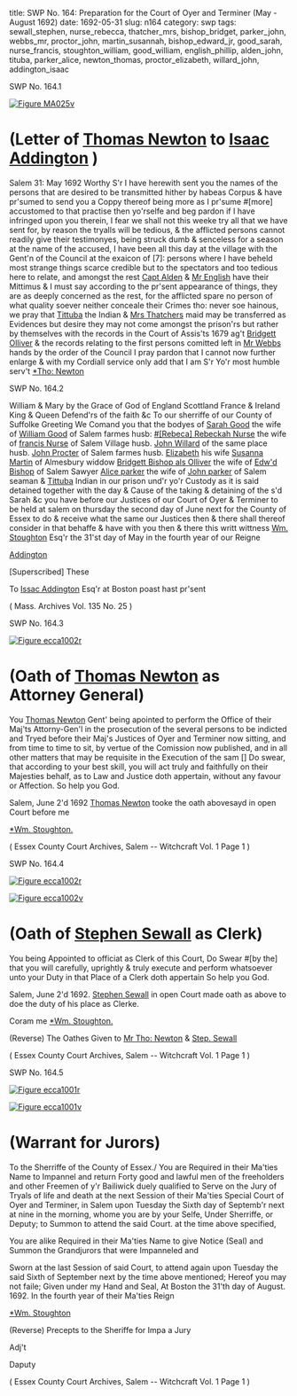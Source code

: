 title: SWP No. 164: Preparation for the Court of Oyer and Terminer (May - August 1692)
date: 1692-05-31
slug: n164
category: swp
tags: sewall_stephen, nurse_rebecca, thatcher_mrs, bishop_bridget, parker_john, webbs_mr, proctor_john, martin_susannah, bishop_edward_jr, good_sarah, nurse_francis, stoughton_william, good_william, english_phillip, alden_john, tituba, parker_alice, newton_thomas, proctor_elizabeth, willard_john, addington_isaac




<div markdown class="doc" id="n164.1">

<div class="doc_id">SWP No. 164.1</div>



<span markdown class="figure">[![Figure MA025v](archives/MA135/small/MA025v.jpg)](archives/MA135/large/MA025v.jpg)</span>


# (Letter of [Thomas Newton](/tag/newton_thomas.html) to [Isaac Addington](/tag/addington_isaac.html) )
Salem  31: May 1692  Worthy S'r 
I have herewith sent you the names of the persons that are desired to be transmitted hither by habeas Corpus & have pr'sumed to send you a Coppy thereof being more as I pr'sume #[more] accustomed to that practise then yo'rselfe and beg pardon if I have infringed upon you therein, I fear we shall not this weeke try all that we have sent for, by reason the tryalls will be tedious, & the afflicted persons cannot readily give their testimonyes, being struck dumb & senceless for a season at the name of the accused, I have been all this day at the village with the Gent'n of the Council at the exaicon of [7]: persons where I have beheld most strange things scarce credible but to the spectators and too tedious here to relate, and amongst the rest [Capt Alden](/tag/alden_john.html) & [Mr English](/tag/english_phillip.html) have their Mittimus & I must say according to the pr'sent appearance of things, they are as deeply concerned as the rest, for the afflicted spare no person of what quality soever neither conceale their Crimes tho: never soe hainous, we pray that [Tittuba](/tag/tituba.html) the Indian & [Mrs Thatchers](/tag/thatcher_mrs.html) maid may be transferred as Evidences but desire they may not come amongst the prison'rs but rather by themselves with the records in the Court of Assis'ts 1679 ag't [Bridgett Olliver](/tag/bishop_bridget.html) & the records relating to the first persons comitted left in [Mr Webbs](/tag/webbs_mr.html) hands by the order of the Council I pray pardon that I cannot now further enlarge & with my Cordiall service only add that I am
S'r Yo'r most humble serv't  [*Tho: Newton](/tag/newton_thomas.html)   

</div>



<div markdown class="doc" id="n164.2">

<div class="doc_id">SWP No. 164.2</div>


William & Mary by the Grace of God of England Scottland France & Ireland King & Queen Defend'rs of the faith &c To our sherriffe of our County of Suffolke Greeting We Comand you that the bodyes of [Sarah Good](/tag/good_sarah.html) the wife of [William Good](/tag/good_william.html) of Salem farmes husb: [#[Rebeca] Rebeckah Nurse](/tag/nurse_rebecca.html) the wife of [francis Nurse](/tag/nurse_francis.html) of Salem Village husb. [John Willard](/tag/willard_john.html) of the same place husb. [John Procter](/tag/proctor_john.html) of Salem farmes husb. [Elizabeth](/tag/proctor_elizabeth.html) his wife [Susanna Martin](/tag/martin_susannah.html) of Almesbury widdow [Bridgett Bishop als Olliver](/tag/bishop_bridget.html) the wife of [Edw'd Bishop](/tag/bishop_edward_jr.html) of Salem Sawyer [Alice parker](/tag/parker_alice.html) the wife of [John parker](/tag/parker_john.html) of Salem seaman & [Tittuba](/tag/tituba.html) Indian in our prison und'r yo'r Custody as it is said detained together with the day & Cause of the taking & detaining of the s'd Sarah &c you have before our Justices of our Court of Oyer & Terminer to be held at salem on thursday the second day of June next for the County of Essex to do & receive what the same our Justices then & there shall thereof consider in that behaffe & have with you then & there this writt wittness [Wm. Stoughton](/tag/stoughton_william.html) Esq'r the 31'st day of May in the fourth year of our Reigne

[Addington](/tag/addington_isaac.html)

[Superscribed] These 

To [Issac Addington](/tag/addington_isaac.html) Esq'r at Boston poast hast pr'sent

( Mass. Archives Vol. 135 No. 25 )


</div>



<div markdown class="doc" id="n164.3">

<div class="doc_id">SWP No. 164.3</div>



<span markdown class="figure">[![Figure ecca1002r](archives/ecca/thumb/ecca1002r.jpg)](archives/ecca/large/ecca1002r.jpg)</span>


# (Oath of [Thomas Newton](/tag/newton_thomas.html) as Attorney General)

You [Thomas Newton](/tag/newton_thomas.html) Gent' being apointed to perform the Office of their Maj'ts Attorny-Gen'l in the prosecution of the several persons to be indicted and Tryed before their Maj's Justices of Oyer and Terminer now sitting, and from time to time to sit, by vertue of the Comission now published, and in all other matters that may be requisite in the Execution of the sam [] Do swear, that according to your best skill, you will act truly and faithfully on their Majesties behalf, as to Law and Justice doth appertain, without any favour or Affection. So help you God.

 

Salem, June 2'd 1692 [Thomas Newton](/tag/newton_thomas.html) tooke the oath abovesayd in open Court before me

[*Wm. Stoughton.](/tag/stoughton_william.html)

( Essex County Court Archives, Salem -- Witchcraft Vol. 1 Page 1 )


</div>



<div markdown class="doc" id="n164.4">

<div class="doc_id">SWP No. 164.4</div>



<span markdown class="figure">[![Figure ecca1002r](archives/ecca/thumb/ecca1002r.jpg)](archives/ecca/large/ecca1002r.jpg)</span>



<span markdown class="figure">[![Figure ecca1002v](archives/ecca/thumb/ecca1002v.jpg)](archives/ecca/large/ecca1002v.jpg)</span>


# (Oath of [Stephen Sewall](/tag/sewall_stephen.html) as Clerk)

You being Appointed to officiat as Clerk of this Court, Do Swear #[by the] that you will carefully, uprightly & truly execute and perform whatsoever unto your Duty in that Place of a Clerk doth appertain So help you God. 

Salem, June 2'd 1692. [Stephen Sewall](/tag/sewall_stephen.html) in open Court made oath as above to doe the duty of his place as Clerke.

Coram me [*Wm. Stoughton.](/tag/stoughton_william.html)

(Reverse) The Oathes Given to [Mr Tho: Newton](/tag/newton_thomas.html) & [Step. Sewall](/tag/sewall_stephen.html)

( Essex County Court Archives, Salem -- Witchcraft Vol. 1 Page 1 )


</div>



<div markdown class="doc" id="n164.5">

<div class="doc_id">SWP No. 164.5</div>



<span markdown class="figure">[![Figure ecca1001r](archives/ecca/thumb/ecca1001r.jpg)](archives/ecca/large/ecca1001r.jpg)</span>



<span markdown class="figure">[![Figure ecca1001v](archives/ecca/thumb/ecca1001v.jpg)](archives/ecca/large/ecca1001v.jpg)</span>


# (Warrant for Jurors) 
To the Sherriffe of the County of Essex./ 
You are Required in their Ma'ties Name to Impannel and return Forty good and lawful men of the freeholders and other Freemen of y'r Bailiwick duely qualified to Serve on the Jury of Tryals of life and death at the next Session of their Ma'ties Special Court of Oyer and Terminer, in Salem upon Tuesday the Sixth day of Septemb'r next at nine in the morning, whome you are by your Selfe, Under Sherriffe, or Deputy; to Summon to attend the said Court. at the time above specified, 

You are alike Required in their Ma'ties Name to give Notice (Seal) and Summon the Grandjurors that were Impanneled and 

Sworn at the last Session of said Court, to attend again upon Tuesday the said Sixth of September next by the time above mentioned;  Hereof you may not faile; Given under my Hand and Seal, At Boston the 31'th day of August. 1692. In the fourth year of their Ma'ties Reign

[*Wm. Stoughton](/tag/stoughton_william.html)

(Reverse) Precepts to the Sheriffe for Impa a Jury 

Adj't 

Daputy 

( Essex County Court Archives, Salem -- Witchcraft Vol. 1 Page 1 )


</div>

